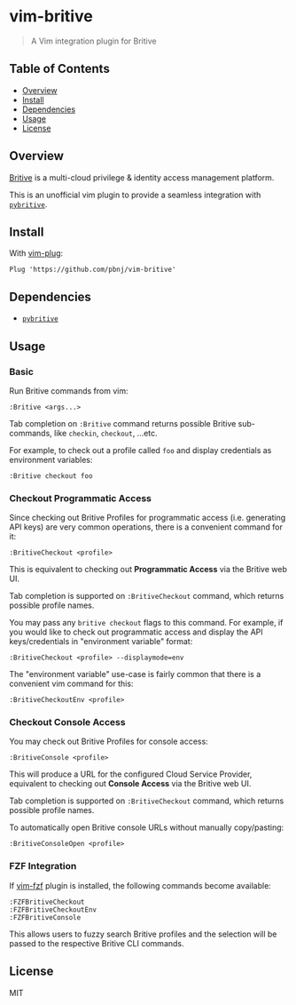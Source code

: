 # vim-britive

> A Vim integration plugin for Britive

## Table of Contents

<!-- START doctoc generated TOC please keep comment here to allow auto update -->
<!-- DON'T EDIT THIS SECTION, INSTEAD RE-RUN doctoc TO UPDATE -->

- [Overview](#overview)
- [Install](#install)
- [Dependencies](#dependencies)
- [Usage](#usage)
- [License](#license)

<!-- END doctoc generated TOC please keep comment here to allow auto update -->

## Overview

[Britive](https://www.britive.com/) is a multi-cloud privilege & identity
access management platform.

This is an unofficial vim plugin to provide a seamless integration with
[`pybritive`](https://github.com/britive/python-cli).

## Install

With [vim-plug](https://github.com/junegunn/vim-plug):

```vim
Plug 'https://github.com/pbnj/vim-britive'
```

## Dependencies

- [`pybritive`](https://github.com/britive/python-cli)

## Usage

### Basic

Run Britive commands from vim:

```vim
:Britive <args...>
```

Tab completion on `:Britive` command returns possible Britive sub-commands,
like `checkin`, `checkout`, ...etc.

For example, to check out a profile called `foo` and display credentials as
environment variables:

```vim
:Britive checkout foo
```

### Checkout Programmatic Access

Since checking out Britive Profiles for programmatic access (i.e. generating
API keys) are very common operations, there is a convenient command for it:

```vim
:BritiveCheckout <profile>
```

This is equivalent to checking out **Programmatic Access** via the Britive web
UI.

Tab completion is supported on `:BritiveCheckout` command, which returns
possible profile names.

You may pass any `britive checkout` flags to this command. For example, if you
would like to check out programmatic access and display the API
keys/credentials in "environment variable" format:

```vim
:BritiveCheckout <profile> --displaymode=env
```

The "environment variable" use-case is fairly common that there is a convenient
vim command for this:

```vim
:BritiveCheckoutEnv <profile>
```

### Checkout Console Access

You may check out Britive Profiles for console access:

```vim
:BritiveConsole <profile>
```

This will produce a URL for the configured Cloud Service Provider, equivalent
to checking out **Console Access** via the Britive web UI.

Tab completion is supported on `:BritiveCheckout` command, which returns
possible profile names.

To automatically open Britive console URLs without manually copy/pasting:

```vim
:BritiveConsoleOpen <profile>
```

### FZF Integration

If [vim-fzf](https://github.com/junegunn/fzf.vim) plugin is installed, the
following commands become available:

```vim
:FZFBritiveCheckout
:FZFBritiveCheckoutEnv
:FZFBritiveConsole
```

This allows users to fuzzy search Britive profiles and the selection will be
passed to the respective Britive CLI commands.

## License

MIT
